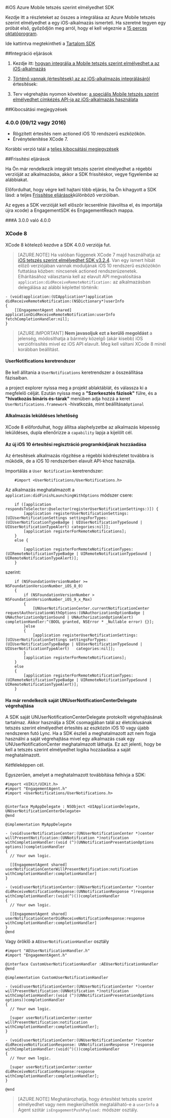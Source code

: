 <properties
    pageTitle="Azure Mobile tetszés szerint elmélyedhet iOS SDK áttekintése |} Microsoft Azure"
    description="Legújabb frissítéseket, és az iOS Azure Mobile tetszés szerint elmélyedhet SDK eljárások"
    services="mobile-engagement"
    documentationCenter="mobile"
    authors="piyushjo"
    manager="erikre"
    editor="" />

<tags
    ms.service="mobile-engagement"
    ms.workload="mobile"
    ms.tgt_pltfrm="mobile-ios"
    ms.devlang="objective-c"
    ms.topic="article"
    ms.date="09/14/2016"
    ms.author="piyushjo" />

#<a name="ios-sdk-for-azure-mobile-engagement"></a>iOS Azure Mobile tetszés szerint elmélyedhet SDK

Kezdje itt a részleteket az összes a integrálása az Azure Mobile tetszés szerint elmélyedhet a egy iOS-alkalmazás ismerteti. Ha szeretné tegyen egy próbát első, győződjön meg arról, hogy el kell végeznie a [15 perces oktatóprogram](mobile-engagement-ios-get-started.md).

Ide kattintva megtekintheti a [Tartalom SDK](mobile-engagement-ios-sdk-content.md)

##<a name="integration-procedures"></a>Integráció eljárások
1. Kezdje itt: [hogyan integrálja a Mobile tetszés szerint elmélyedhet a az iOS-alkalmazás](mobile-engagement-ios-integrate-engagement.md)

2. [Történő vannak (értesítések) az az iOS-alkalmazás integrálásáról](mobile-engagement-ios-integrate-engagement-reach.md) értesítések:

3. Terv végrehajtás nyomon követése: [a speciális Mobile tetszés szerint elmélyedhet címkézés API-ja az iOS-alkalmazás használata](mobile-engagement-ios-use-engagement-api.md)


##<a name="release-notes"></a>Kibocsátási megjegyzések

### <a name="400-09122016"></a>4.0.0 (09/12 vagy 2016)

-   Rögzített értesítés nem actioned iOS 10 rendszerű eszközökön.
-   Érvénytelenítése XCode 7.

Korábbi verzió talál a [teljes kibocsátási megjegyzések](mobile-engagement-ios-release-notes.md)

##<a name="upgrade-procedures"></a>Frissítési eljárások

Ha Ön már rendelkezik integrált tetszés szerint elmélyedhet a régebbi verzióját az alkalmazásba, akkor a SDK frissítéskor, vegye figyelembe az alábbiakat.

Előfordulhat, hogy végre kell hajtani több eljárás, ha Ön kihagyott a SDK lásd: a teljes [Frissítése eljárások](mobile-engagement-ios-upgrade-procedure.md)különböző verzióiban.

Az egyes a SDK verzióját kell először lecserélnie (távolítsa el, és importálja újra xcode) a EngagementSDK és EngagementReach mappa.

###<a name="from-300-to-400"></a>A 3.0.0 való 4.0.0

### <a name="xcode-8"></a>XCode 8
XCode 8 kötelező kezdve a SDK 4.0.0 verziója fut.

> [AZURE.NOTE] Ha valóban függenek XCode 7 majd használhatja az [iOS tetszés szerint elmélyedhet SDK v3.2.4](https://aka.ms/r6oouh). Van egy ismert hibát előző verziójában vannak moduljának iOS 10 rendszerű eszközökön futtatása közben: nincsenek actioned rendszerüzenetek. Elhárításához választania kell az elavult API megvalósítása `application:didReceiveRemoteNotification:` az alkalmazásban delegálása az alábbi képlettel történik:

    - (void)application:(UIApplication*)application
    didReceiveRemoteNotification:(NSDictionary*)userInfo
    {
        [[EngagementAgent shared] applicationDidReceiveRemoteNotification:userInfo fetchCompletionHandler:nil];
    }

> [AZURE.IMPORTANT] **Nem javasoljuk ezt a kerülő megoldást** a jelenség, módosíthatja a bármely közelgő (akár kisebb) iOS verziófrissítés mivel ez iOS API elavult. Meg kell váltani XCode 8 minél korábban beállítást.

#### <a name="usernotifications-framework"></a>UserNotifications keretrendszer
Be kell állítania a `UserNotifications` keretrendszer a összeállítása fázisaiban.

a project explorer nyissa meg a projekt ablaktáblát, és válassza ki a megfelelő célját. Ezután nyissa meg a **"Szerkesztés fázisok"** fülre, és a **"hivatkozás bináris és-tárak"** menüben adja hozzá a keret `UserNotifications.framework` -hivatkozás, mint beállítása`Optional`

#### <a name="application-push-capability"></a>Alkalmazás leküldéses lehetőség
XCode 8 előfordulhat, hogy állítsa alaphelyzetbe az alkalmazás képesség leküldéses, dupla ellenőrizze a `capability` lapja a kijelölt cél.

#### <a name="add-the-new-ios-10-notification-registration-code"></a>Az új iOS 10 értesítési regisztráció programkódjának hozzáadása
Az értesítések alkalmazás rögzítése a régebbi kódrészletet továbbra is működik, de a iOS 10 rendszerben elavult API-khoz használja. 

Importálás a `User Notification` keretrendszer:

        #import <UserNotifications/UserNotifications.h>

Az alkalmazás meghatalmazott a `application:didFinishLaunchingWithOptions` módszer csere:

        if ([application respondsToSelector:@selector(registerUserNotificationSettings:)]) {
            [application registerUserNotificationSettings:[UIUserNotificationSettings settingsForTypes:(UIUserNotificationTypeBadge | UIUserNotificationTypeSound | UIUserNotificationTypeAlert) categories:nil]];
            [application registerForRemoteNotifications];
        }
        else {

            [application registerForRemoteNotificationTypes:(UIRemoteNotificationTypeBadge | UIRemoteNotificationTypeSound | UIRemoteNotificationTypeAlert)];
        }

szerint:

        if (NSFoundationVersionNumber >= NSFoundationVersionNumber_iOS_8_0)
        {
            if (NSFoundationVersionNumber > NSFoundationVersionNumber_iOS_9_x_Max)
            {
                [UNUserNotificationCenter.currentNotificationCenter requestAuthorizationWithOptions:(UNAuthorizationOptionBadge | UNAuthorizationOptionSound | UNAuthorizationOptionAlert) completionHandler:^(BOOL granted, NSError * _Nullable error) {}];
            }else
            {
                [application registerUserNotificationSettings:[UIUserNotificationSettings settingsForTypes:(UIUserNotificationTypeBadge | UIUserNotificationTypeSound | UIUserNotificationTypeAlert)   categories:nil]];
            }
            [application registerForRemoteNotifications];
        }
        else
        {
            [application registerForRemoteNotificationTypes:(UIRemoteNotificationTypeBadge | UIRemoteNotificationTypeSound | UIRemoteNotificationTypeAlert)];
        }

#### <a name="if-you-already-have-your-own-unusernotificationcenterdelegate-implementation"></a>Ha már rendelkezik saját UNUserNotificationCenterDelegate végrehajtása

A SDK saját UNUserNotificationCenterDelegate protokollt végrehajtásának tartalmaz. Akkor használja a SDK csomagjában talál az életciklusának tetszés szerint elmélyedhet értesítés az eszközön iOS 10 vagy újabb rendszeren futó Lync. Ha a SDK észleli a meghatalmazott azt nem fogja használni a saját végrehajtása mivel egy alkalmazás csak egy UNUserNotificationCenter meghatalmazott láthatja. Ez azt jelenti, hogy be kell a tetszés szerint elmélyedhet logika hozzáadása a saját meghatalmazott.

Kétféleképpen cél.

Egyszerűen, amelyet a meghatalmazott továbbítása felhívja a SDK:

    #import <UIKit/UIKit.h>
    #import "EngagementAgent.h"
    #import <UserNotifications/UserNotifications.h>


    @interface MyAppDelegate : NSObject <UIApplicationDelegate, UNUserNotificationCenterDelegate>
    @end

    @implementation MyAppDelegate

    - (void)userNotificationCenter:(UNUserNotificationCenter *)center willPresentNotification:(UNNotification *)notification withCompletionHandler:(void (^)(UNNotificationPresentationOptions options))completionHandler
    {
      // Your own logic.

      [[EngagementAgent shared] userNotificationCenterWillPresentNotification:notification withCompletionHandler:completionHandler]
    }

    - (void)userNotificationCenter:(UNUserNotificationCenter *)center didReceiveNotificationResponse:(UNNotificationResponse *)response withCompletionHandler:(void(^)())completionHandler
    {
      // Your own logic.

      [[EngagementAgent shared] userNotificationCenterDidReceiveNotificationResponse:response withCompletionHandler:completionHandler]
    }
    @end

Vagy öröklő a `AEUserNotificationHandler` osztály

    #import "AEUserNotificationHandler.h"
    #import "EngagementAgent.h"

    @interface CustomUserNotificationHandler :AEUserNotificationHandler
    @end

    @implementation CustomUserNotificationHandler

    - (void)userNotificationCenter:(UNUserNotificationCenter *)center willPresentNotification:(UNNotification *)notification withCompletionHandler:(void (^)(UNNotificationPresentationOptions options))completionHandler
    {
      // Your own logic.

      [super userNotificationCenter:center willPresentNotification:notification withCompletionHandler:completionHandler];
    }

    - (void)userNotificationCenter:(UNUserNotificationCenter *)center didReceiveNotificationResponse: UNNotificationResponse *)response withCompletionHandler:(void(^)())completionHandler
    {
      // Your own logic.

      [super userNotificationCenter:center didReceiveNotificationResponse:response withCompletionHandler:completionHandler];
    }

    @end

> [AZURE.NOTE] Meghatározhatja, hogy értesítést tetszés szerint elmélyedhet vagy nem megkerülhetők megtalálható-e a `userInfo` a Agent szótár `isEngagementPushPayload:` módszer osztály.